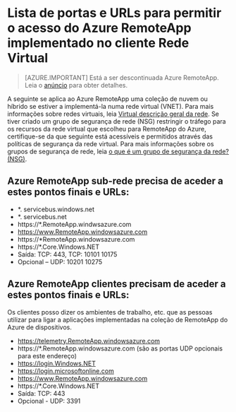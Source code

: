 
<properties
    pageTitle="Lista de portas e URLs à lista branca para Azure RemoteApp implementado na rede virtual cliente | Microsoft Azure"
    description="Saiba quais as portas e URLs terá de configurar para a comunicação através de Azure RemoteApp."
    services="remoteapp"
    documentationCenter=""
    authors="mghosh1616"
    manager="mbaldwin" />

<tags
    ms.service="remoteapp"
    ms.workload="compute"
    ms.tgt_pltfrm="na"
    ms.devlang="na"
    ms.topic="article"
    ms.date="08/16/2016"
    ms.author="elizapo" />



# <a name="list-of-ports-and-urls-to-permit-access-for-azure-remoteapp-deployed-in-customer-virtual-network"></a>Lista de portas e URLs para permitir o acesso do Azure RemoteApp implementado no cliente Rede Virtual 

> [AZURE.IMPORTANT]
> Está a ser descontinuada Azure RemoteApp. Leia o [anúncio](https://go.microsoft.com/fwlink/?linkid=821148) para obter detalhes.

A seguinte se aplica ao Azure RemoteApp uma coleção de nuvem ou híbrido se estiver a implementá-la numa rede virtual (VNET). Para mais informações sobre redes virtuais, leia [Virtual descrição geral da rede](../virtual-network/virtual-networks-overview.md). Se tiver criado um grupo de segurança de rede (NSG) restringir o tráfego para os recursos da rede virtual que escolheu para RemoteApp do Azure, certifique-se da que seguinte está acessíveis e permitidos através das políticas de segurança da rede virtual. Para mais informações sobre os grupos de segurança de rede, leia [o que é um grupo de segurança da rede? (NSG)](../virtual-network/virtual-networks-nsg.md).

##  <a name="azure-remoteapp-subnet-needs-access-to-these-endpoints-and-urls"></a>Azure RemoteApp sub-rede precisa de aceder a estes pontos finais e URLs: 
*   *. servicebus.windows.net
*    *. servicebus.net
*    https://*.RemoteApp.windwsazure.com  
*    https://www.RemoteApp.windowsazure.com 
*    https://*RemoteApp.windowsazure.com  
*    https://*.Core.Windows.NET  
*    Saída: TCP: 443, TCP: 10101 10175 
*    Opcional – UDP: 10201 10275  
 
## <a name="azure-remoteapp-clients-need-access-to-these-endpoints-and-urls"></a>Azure RemoteApp clientes precisam de aceder a estes pontos finais e URLs: 

Os clientes posso dizer os ambientes de trabalho, etc. que as pessoas utilizar para ligar a aplicações implementadas na coleção de RemoteApp do Azure de dispositivos.

-  https://telemetry.RemoteApp.windowsazure.com  
-  https://*.RemoteApp.windowsazure.com (são as portas UDP opcionais para este endereço) 
-  https://login.Windows.NET  
-  https://login.microsoftonline.com  
-  https://www.RemoteApp.windowsazure.com 
-  https://*.Core.Windows.NET  
-  Saída: TCP: 443  
-  Opcional - UDP: 3391 